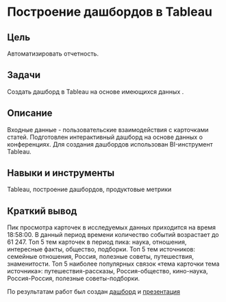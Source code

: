 #  Построение дашбордов в Tableau

## Цель
Автоматизировать отчетность.

## Задачи
Создать дашборд в Tableau на основе имеющихся данных .

## Описание
Входные данные - пользовательские взаимодействия с карточками статей. Подготовлен интерактивный дашборд на основе данных о конференциях. Для создания дашбордов использован BI-инструмент Tableau.

## Навыки и инструменты
Tableau, построение дашбордов, продуктовые метрики

## Краткий вывод
Пик просмотра карточек в исследуемых данных приходится на время 18:58:00. В данный период времени количество событий возрастает до 61 247. Топ 5 тем карточек в период пика: наука, отношения, интересные факты, общество, подборки. Топ 5 тем источников: семейные отношения, Россия, полезные советы, путешествия, знаменитости. Топ 5 наиболее популярных связок «тема карточки тема источника»: путешествия-рассказы, Россия-общество, кино-наука, Россия-Россия, полезные советы-подборки.

По результатам работ был создан [дашборд](<https://public.tableau.com/views/_16879689124380/Dashboard?:language=en-US&:display_count=n&:origin=viz_share_link>) и [презентация](<https://github.com/AlexanderRovensky/Portfolio/blob/main/12.%20%D0%A1%D0%BE%D0%B7%D0%B4%D0%B0%D0%BD%D0%B8%D0%B5%20%D0%B4%D0%B0%D1%88%D0%B1%D0%BE%D1%80%D0%B4%D0%B0%20%D0%BF%D0%BE%20%D0%BF%D0%BE%D0%BB%D1%8C%D0%B7%D0%BE%D0%B2%D0%B0%D1%82%D0%B5%D0%BB%D1%8C%D1%81%D0%BA%D0%B8%D0%BC%20%D1%81%D0%BE%D0%B1%D1%8B%D1%82%D0%B8%D1%8F%D0%BC%20%D0%B4%D0%BB%D1%8F%20%D0%B0%D0%B3%D1%80%D0%B5%D0%B3%D0%B0%D1%82%D0%BE%D1%80%D0%B0%20%D0%BD%D0%BE%D0%B2%D0%BE%D1%81%D1%82%D0%B5%D0%B9/%D0%9F%D1%80%D0%B5%D0%B7%D0%B5%D0%BD%D1%82%D0%B0%D1%86%D0%B8%D1%8F%20%D0%AF%D0%BD%D0%B4%D0%B5%D0%BA%D1%81%20%D0%94%D0%B7%D0%B5%D0%BD.pdf>)
